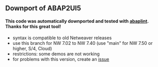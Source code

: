 ## Downport of ABAP2UI5

#### This code was automatically downported and tested with [abaplint](https://abaplint.org/). Thanks for this great tool!

* syntax is compatible to old Netweaver releases
* use this branch for NW 7.02 to NW 7.40 (use "main" for NW 7.50 or higher, S/4, Cloud)
* restrictions: some demos are not working
* for problems with this version, create an [issue](https://github.com/oblomov-dev/ABAP2UI5/issues)


